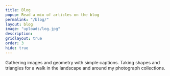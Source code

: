 ```yaml
---
title: Blog
popup: Read a mix of articles on the blog
permalink: "/blog/"
layout: blog
image: "uploads/log.jpg"
description:
gridlayout: true
order: 3
hide: true
---
```


Gathering images and geometry with simple captions. Taking shapes and triangles for a walk in the landscape and around my photograph collections.
